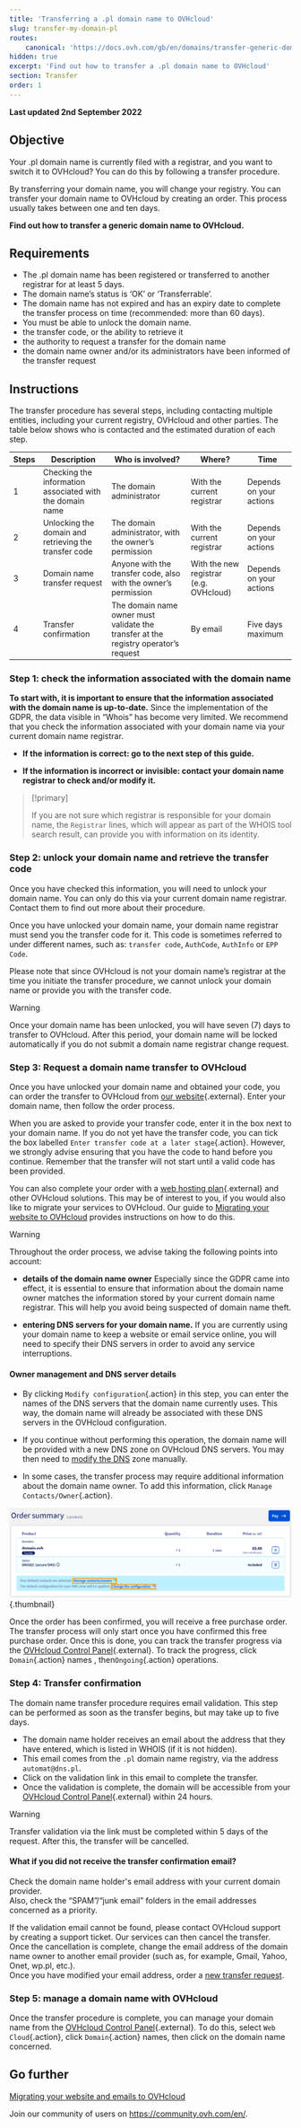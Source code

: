 ```yaml
---
title: 'Transferring a .pl domain name to OVHcloud'
slug: transfer-my-domain-pl
routes:
    canonical: 'https://docs.ovh.com/gb/en/domains/transfer-generic-domain/'
hidden: true
excerpt: 'Find out how to transfer a .pl domain name to OVHcloud'
section: Transfer
order: 1
---
```


**Last updated 2nd September 2022**

## Objective

Your .pl domain name is currently filed with a registrar, and you want to switch it to OVHcloud? You can do this by following a transfer procedure.

By transferring your domain name, you will change your registry. You can transfer your domain name to OVHcloud by creating an order. This process usually takes between one and ten days.

**Find out how to transfer a generic domain name to OVHcloud.**

## Requirements

- The .pl domain name has been registered or transferred to another registrar for at least 5 days.
- The domain name’s status is ‘OK’ or ‘Transferrable’.
- The domain name has not expired and has an expiry date to complete the transfer process on time (recommended: more than 60 days).
- You must be able to unlock the domain name.
- the transfer code, or the ability to retrieve it
- the authority to request a transfer for the domain name
- the domain name owner and/or its administrators have been informed of the transfer request

## Instructions

The transfer procedure has several steps, including contacting multiple entities, including your current registry, OVHcloud and other parties. The table below shows who is contacted and the estimated duration of each step.

|Steps|Description|Who is involved?|Where?|Time|
|---|---|---|---|---|
|1|Checking the information associated with the domain name|The domain administrator|With the current registrar|Depends on your actions|
|2|Unlocking the domain and retrieving the transfer code|The domain administrator, with the owner’s permission|With the current registrar|Depends on your actions|
|3|Domain name transfer request|Anyone with the transfer code, also with the owner’s permission|With the new registrar (e.g. OVHcloud)|Depends on your actions|
|4|Transfer confirmation|The domain name owner must validate the transfer at the registry operator’s request |By email|Five days maximum|

### Step 1: check the information associated with the domain name

**To start with, it is important to ensure that the information associated with the domain name is up-to-date.** Since the implementation of the GDPR, the data visible in “Whois” has become very limited. We recommend that you check the information associated with your domain name via your current domain name registrar.

- **If the information is correct: go to the next step of this guide.**

- **If the information is incorrect or invisible: contact your domain name registrar to check and/or modify it.**

> [!primary]
>
> If you are not sure which registrar is responsible for your domain name, the `Registrar` lines, which will appear as part of the WHOIS tool search result, can provide you with information on its identity.
>

### Step 2: unlock your domain name and retrieve the transfer code

Once you have checked this information, you will need to unlock your domain name. You can only do this via your current domain name registrar. Contact them to find out more about their procedure.

Once you have unlocked your domain name, your domain name registrar must send you the transfer code for it. This code is sometimes referred to under different names, such as: `transfer code`, `AuthCode`, `AuthInfo` or `EPP Code`.

Please note that since OVHcloud is not your domain name’s registrar at the time you initiate the transfer procedure, we cannot unlock your domain name or provide you with the transfer code.

> [!warning]
>
> Once your domain name has been unlocked, you will have seven (7) days to transfer to OVHcloud. After this period, your domain name will be locked automatically if you do not submit a domain name registrar change request.
>

### Step 3: Request a domain name transfer to OVHcloud <a name="step3"></a>

Once you have unlocked your domain name and obtained your code, you can order the transfer to OVHcloud from [our website](https://www.ovhcloud.com/en-gb/domains/){.external}. Enter your domain name, then follow the order process.

When you are asked to provide your transfer code, enter it in the box next to your domain name. If you do not yet have the transfer code, you can tick the box labelled `Enter transfer code at a later stage`{.action}. However, we strongly advise ensuring that you have the code to hand before you continue. Remember that the transfer will not start until a valid code has been provided.

You can also complete your order with a [web hosting plan](https://www.ovhcloud.com/en-gb/web-hosting/){.external}  and other OVHcloud solutions. This may be of interest to you, if you would also like to migrate your services to OVHcloud. Our guide to [Migrating your website to OVHcloud](https://docs.ovh.com/gb/en/hosting/migrating-website-to-ovh/) provides instructions on how to do this.

> [!warning]
>
> Throughout the order process, we advise taking the following points into account:
>
> - **details of the domain name owner** Especially since the GDPR came into effect, it is essential to ensure that information about the domain name owner matches the information stored by your current domain name registrar. This will help you avoid being suspected of domain name theft.
>
> - **entering DNS servers for your domain name.** If you are currently using your domain name to keep a website or email service online, you will need to specify their DNS servers in order to avoid any service interruptions.
>

#### Owner management and DNS server details

- By clicking `Modify configuration`{.action} in this step, you can enter the names of the DNS servers that the domain name currently uses. This way, the domain name will already be associated with these DNS servers in the OVHcloud configuration.

- If you continue without performing this operation, the domain name will be provided with a new DNS zone on OVHcloud DNS servers. You may then need to [modify the DNS](https://docs.ovh.com/gb/en/domains/web_hosting_how_to_edit_my_dns_zone/) zone manually.

- In some cases, the transfer process may require additional information about the domain name owner. To add this information, click `Manage Contacts/Owner`{.action}.

![domain](images/Order_summary.png){.thumbnail}

Once the order has been confirmed, you will receive a free purchase order. The transfer process will only start once you have confirmed this free purchase order. Once this is done, you can track the transfer progress via the [OVHcloud Control Panel](https://www.ovh.com/auth/?action=gotomanager&from=https://www.ovh.co.uk/&ovhSubsidiary=GB){.external}. To track the progress, click `Domain`{.action} names , then`Ongoing`{.action} operations.

### Step 4: Transfer confirmation

The domain name transfer procedure requires email validation. This step can be performed as soon as the transfer begins, but may take up to five days.

- The domain name holder receives an email about the address that they have entered, which is listed in WHOIS (if it is not hidden).
- This email comes from the `.pl` domain name registry, via the address `automat@dns.pl`.
- Click on the validation link in this email to complete the transfer.
- Once the validation is complete, the domain will be accessible from your [OVHcloud Control Panel](https://www.ovh.com/auth/?action=gotomanager&from=https://www.ovh.co.uk/&ovhSubsidiary=GB){.external}  within 24 hours.

> [!warning]
>
> Transfer validation via the link must be completed within 5 days of the request. After this, the transfer will be cancelled.
>

#### What if you did not receive the transfer confirmation email?

Check the domain name holder's email address with your current domain provider.<br>
Also, check the “SPAM”/“junk email” folders in the email addresses concerned as a priority.

If the validation email cannot be found, please contact OVHcloud support by creating a support ticket. Our services can then cancel the transfer. Once the cancellation is complete, change the email address of the domain name owner to another email provider (such as, for example, Gmail, Yahoo, Onet, wp.pl, etc.).<br>
Once you have modified your email address, order a [new transfer request](#step3).

### Step 5: manage a domain name with OVHcloud

Once the transfer procedure is complete, you can manage your domain name from the [OVHcloud Control Panel](https://www.ovh.com/auth/?action=gotomanager&from=https://www.ovh.co.uk/&ovhSubsidiary=GB){.external}. To do this, select `Web Cloud`{.action}, click `Domain`{.action} names, then click on the domain name concerned.

## Go further

[Migrating your website and emails to OVHcloud](https://docs.ovh.com/gb/en/hosting/migrating-website-to-ovh/)

Join our community of users on <https://community.ovh.com/en/>.
